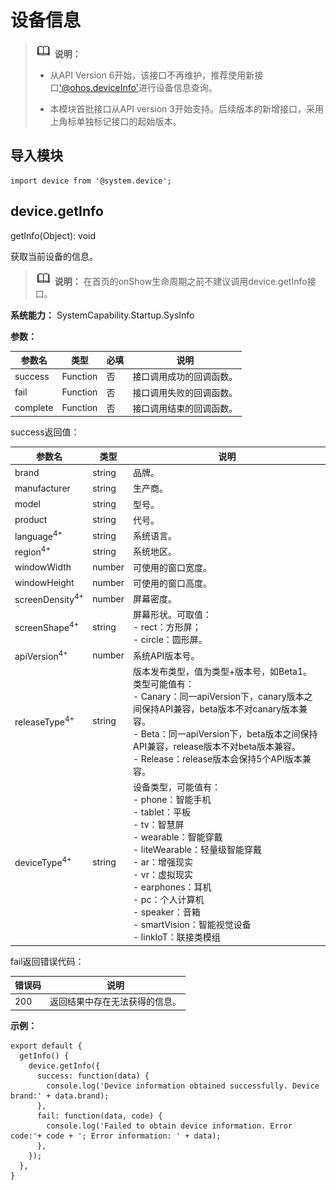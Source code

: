 # 设备信息

> ![icon-note.gif](public_sys-resources/icon-note.gif) **说明：**
> - 从API Version 6开始，该接口不再维护，推荐使用新接口['@ohos.deviceInfo'](js-apis-device-info.md)进行设备信息查询。
> 
> - 本模块首批接口从API version 3开始支持。后续版本的新增接口，采用上角标单独标记接口的起始版本。


## 导入模块


```
import device from '@system.device';
```


## device.getInfo

getInfo(Object): void

获取当前设备的信息。

> ![icon-note.gif](public_sys-resources/icon-note.gif) **说明：**
> 在首页的onShow生命周期之前不建议调用device.getInfo接口。

**系统能力：** SystemCapability.Startup.SysInfo

**参数：**

| 参数名 | 类型 | 必填 | 说明 |
| -------- | -------- | -------- | -------- |
| success | Function | 否 | 接口调用成功的回调函数。 |
| fail | Function | 否 | 接口调用失败的回调函数。 |
| complete | Function | 否 | 接口调用结束的回调函数。 |

success返回值：

| 参数名 | 类型 | 说明 |
| -------- | -------- | -------- |
| brand | string | 品牌。 |
| manufacturer | string | 生产商。 |
| model | string | 型号。 |
| product | string | 代号。 |
| language<sup>4+</sup> | string | 系统语言。 |
| region<sup>4+</sup> | string | 系统地区。 |
| windowWidth | number | 可使用的窗口宽度。 |
| windowHeight | number | 可使用的窗口高度。 |
| screenDensity<sup>4+</sup> | number | 屏幕密度。 |
| screenShape<sup>4+</sup> | string | 屏幕形状。可取值：<br/>-&nbsp;rect：方形屏；<br/>-&nbsp;circle：圆形屏。 |
| apiVersion<sup>4+</sup> | number | 系统API版本号。 |
| releaseType<sup>4+</sup> | string | 版本发布类型，值为类型+版本号，如Beta1。<br/>类型可能值有：<br/>-&nbsp;Canary：同一apiVersion下，canary版本之间保持API兼容，beta版本不对canary版本兼容。<br/>-&nbsp;Beta：同一apiVersion下，beta版本之间保持API兼容，release版本不对beta版本兼容。<br/>-&nbsp;Release：release版本会保持5个API版本兼容。 |
| deviceType<sup>4+</sup> | string | 设备类型，可能值有：<br/>-&nbsp;phone：智能手机<br/>-&nbsp;tablet：平板<br/>-&nbsp;tv：智慧屏<br/>-&nbsp;wearable：智能穿戴<br/>-&nbsp;liteWearable：轻量级智能穿戴<br/>-&nbsp;ar：增强现实<br/>-&nbsp;vr：虚拟现实<br/>-&nbsp;earphones：耳机<br/>-&nbsp;pc：个人计算机<br/>-&nbsp;speaker：音箱<br/>-&nbsp;smartVision：智能视觉设备<br/>-&nbsp;linkIoT：联接类模组 |

fail返回错误代码：

| 错误码 | 说明 |
| -------- | -------- |
| 200 | 返回结果中存在无法获得的信息。 |

**示例：**

```
export default {    
  getInfo() {        
    device.getInfo({            
      success: function(data) {                
        console.log('Device information obtained successfully. Device brand:' + data.brand);            
      },            
      fail: function(data, code) {                
        console.log('Failed to obtain device information. Error code:'+ code + '; Error information: ' + data);            
      },        
    });    
  },
}
```